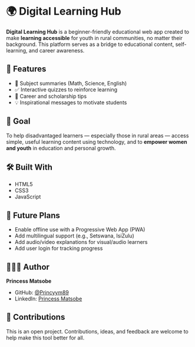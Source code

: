 # 🌍 Digital Learning Hub

**Digital Learning Hub** is a beginner-friendly educational web app created to make **learning accessible** for youth in rural communities, no matter their background. This platform serves as a bridge to educational content, self-learning, and career awareness.

## 🔑 Features

- 📘 Subject summaries (Math, Science, English)
- ✅ Interactive quizzes to reinforce learning
- 🌱 Career and scholarship tips
- 💡 Inspirational messages to motivate students

## 🎯 Goal

To help disadvantaged learners — especially those in rural areas — access simple, useful learning content using technology, and to **empower women and youth** in education and personal growth.

## 🛠 Built With

- HTML5
- CSS3
- JavaScript

## 🚀 Future Plans

- Enable offline use with a Progressive Web App (PWA)
- Add multilingual support (e.g., Setswana, IsiZulu)
- Add audio/video explanations for visual/audio learners
- Add user login for tracking progress

## 👩🏽‍💻 Author

**Princess Matsobe**  
- GitHub: [@Princyym89](https://github.com/Princyym89)  
- LinkedIn: [Princess Matsobe](https://www.linkedin.com/in/monkieprincessmatsobe)

## 💬 Contributions

This is an open project. Contributions, ideas, and feedback are welcome to help make this tool better for all.

